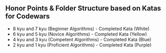 ## Honor Points & Folder Structure based on Katas for Codewars

- 8 kyu and 7 kyu (Beginner Algorithms) - Completed Kata (White)
- 6 kyu and 5 kyu (Novice Algorithms) - Completed Kata (Yellow)
- 4 kyu and 3 kyu (Competent Algorithms) - Completed Kata (Blue)
- 2 kyu and 1 kyu (Proficient Algorithms) - Completed Kata (Purple)